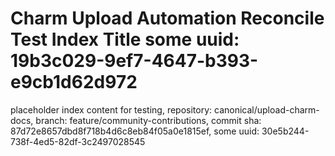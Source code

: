 # Charm Upload Automation Reconcile Test Index Title some uuid: 19b3c029-9ef7-4647-b393-e9cb1d62d972
 placeholder index content for testing,  repository: canonical/upload-charm-docs,  branch: feature/community-contributions,  commit sha: 87d72e8657dbd8f718b4d6c8eb84f05a0e1815ef,  some uuid: 30e5b244-738f-4ed5-82df-3c2497028545
